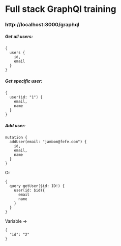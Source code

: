# Full stack GraphQl training

### http://localhost:3000/graphql

##### Get all users: 

```
{
  users {
    id,
    email
  }
}
```

##### Get specific user:

```
{
  user(id: "1") {
    email,
    name
  }
}
```

##### Add user:

```
mutation {
  addUser(email: "jambon@fefe.com") {
    id,
    email,
    name
  }
}
```

Or

```
{
  query getUser($id: ID!) {
    user(id: $id){
      email
      name
    }
  }
}
```

Variable ->
```
{
  "id": "2"
}
```